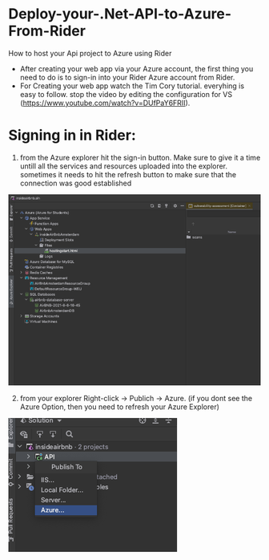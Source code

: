 # Deploy-your-.Net-API-to-Azure-From-Rider
How to host your Api project to Azure using Rider
- After creating your web app via your Azure account, the first thing you need to do is to sign-in into your Rider Azure account from Rider.
- For Creating your web app watch the Tim Cory tutorial. everyhing is easy to follow. stop the video by editing the configuration for VS (https://www.youtube.com/watch?v=DUfPaY6FRII).
# Signing in in Rider: 
1. from the Azure explorer hit the sign-in button. Make sure to give it a time untill all the services and resources uploaded into the explorer. sometimes it needs to hit the refresh button to make sure that the connection was good established

![](./AzureExplorer.png?raw=true)

2. from your explorer Right-click -> Publich -> Azure. (if you dont see the Azure Option, then you need to refresh your Azure Explorer)
 
 ![](./Azureoption.png )

